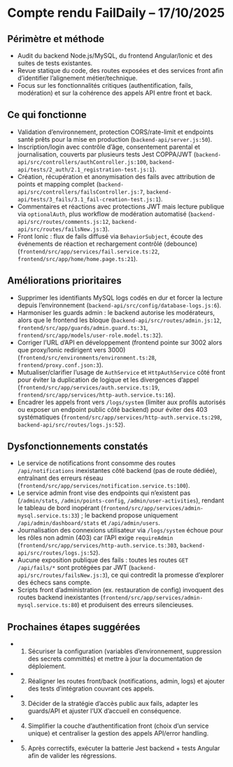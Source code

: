# Compte rendu FailDaily – 17/10/2025

## Périmètre et méthode
- Audit du backend Node.js/MySQL, du frontend Angular/Ionic et des suites de tests existantes.
- Revue statique du code, des routes exposées et des services front afin d’identifier l’alignement métier/technique.
- Focus sur les fonctionnalités critiques (authentification, fails, modération) et sur la cohérence des appels API entre front et back.

## Ce qui fonctionne
- Validation d’environnement, protection CORS/rate-limit et endpoints santé prêts pour la mise en production (`backend-api/server.js:50`).
- Inscription/login avec contrôle d’âge, consentement parental et journalisation, couverts par plusieurs tests Jest COPPA/JWT (`backend-api/src/controllers/authController.js:100`, `backend-api/tests/2_auth/2.1_registration-test.js:1`).
- Création, récupération et anonymisation des fails avec attribution de points et mapping complet (`backend-api/src/controllers/failsController.js:7`, `backend-api/tests/3_fails/3.1_fail-creation-test.js:1`).
- Commentaires et réactions avec protections JWT mais lecture publique via `optionalAuth`, plus workflow de modération automatisé (`backend-api/src/routes/comments.js:12`, `backend-api/src/routes/failsNew.js:3`).
- Front Ionic : flux de fails diffusé via `BehaviorSubject`, écoute des événements de réaction et rechargement contrôlé (debounce) (`frontend/src/app/services/fail.service.ts:22`, `frontend/src/app/home/home.page.ts:21`).

## Améliorations prioritaires
- Supprimer les identifiants MySQL logs codés en dur et forcer la lecture depuis l’environnement (`backend-api/src/config/database-logs.js:6`).
- Harmoniser les guards admin : le backend autorise les modérateurs, alors que le frontend les bloque (`backend-api/src/routes/admin.js:12`, `frontend/src/app/guards/admin.guard.ts:31`, `frontend/src/app/models/user-role.model.ts:32`).
- Corriger l’URL d’API en développement (frontend pointe sur 3002 alors que proxy/Ionic redirigent vers 3000) (`frontend/src/environments/environment.ts:28`, `frontend/proxy.conf.json:3`).
- Mutualiser/clarifier l’usage de `AuthService` et `HttpAuthService` côté front pour éviter la duplication de logique et les divergences d’appel (`frontend/src/app/services/auth.service.ts:19`, `frontend/src/app/services/http-auth.service.ts:16`).
- Encadrer les appels front vers `/logs/system` (limiter aux profils autorisés ou exposer un endpoint public côté backend) pour éviter des 403 systématiques (`frontend/src/app/services/http-auth.service.ts:298`, `backend-api/src/routes/logs.js:52`).

## Dysfonctionnements constatés
- Le service de notifications front consomme des routes `/api/notifications` inexistantes côté backend (pas de route dédiée), entraînant des erreurs réseau (`frontend/src/app/services/notification.service.ts:100`).
- Le service admin front vise des endpoints qui n’existent pas (`/admin/stats`, `/admin/points-config`, `/admin/user-activities`), rendant le tableau de bord inopérant (`frontend/src/app/services/admin-mysql.service.ts:33`) ; le backend propose uniquement `/api/admin/dashboard/stats` et `/api/admin/users`.
- Journalisation des connexions utilisateur via `/logs/system` échoue pour les rôles non admin (403) car l’API exige `requireAdmin` (`frontend/src/app/services/http-auth.service.ts:303`, `backend-api/src/routes/logs.js:52`).
- Aucune exposition publique des fails : toutes les routes `GET /api/fails/*` sont protégées par JWT (`backend-api/src/routes/failsNew.js:3`), ce qui contredit la promesse d’explorer des échecs sans compte.
- Scripts front d’administration (ex. restauration de config) invoquent des routes backend inexistantes (`frontend/src/app/services/admin-mysql.service.ts:80`) et produisent des erreurs silencieuses.

## Prochaines étapes suggérées
- 1. Sécuriser la configuration (variables d’environnement, suppression des secrets committés) et mettre à jour la documentation de déploiement.
- 2. Réaligner les routes front/back (notifications, admin, logs) et ajouter des tests d’intégration couvrant ces appels.
- 3. Décider de la stratégie d’accès public aux fails, adapter les guards/API et ajuster l’UX d’accueil en conséquence.
- 4. Simplifier la couche d’authentification front (choix d’un service unique) et centraliser la gestion des appels API/error handling.
- 5. Après correctifs, exécuter la batterie Jest backend + tests Angular afin de valider les régressions.
